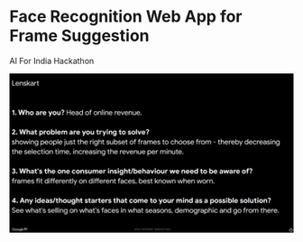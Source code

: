 # Face Recognition Web App for Frame Suggestion
 AI For India Hackathon

![Use Case](https://raw.githubusercontent.com/JhaNishant/Frame-Suggestion-using-Facial-Recognition/master/usecase.png)
